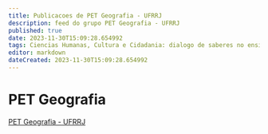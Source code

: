 ```yaml
---
title: Publicacoes de PET Geografia - UFRRJ 
description: feed do grupo PET Geografia - UFRRJ
published: true
date: 2023-11-30T15:09:28.654992
tags: Ciencias Humanas, Cultura e Cidadania: dialogo de saberes no ensino de geografia
editor: markdown
dateCreated: 2023-11-30T15:09:28.654992
---
```


# PET Geografia
[PET Geografia - UFRRJ](/grupo/159PETGeografiaUFRRJ.md)